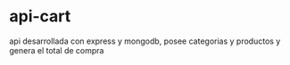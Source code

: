 # api-cart
api desarrollada con express y mongodb, posee categorias y productos y genera el total de compra
